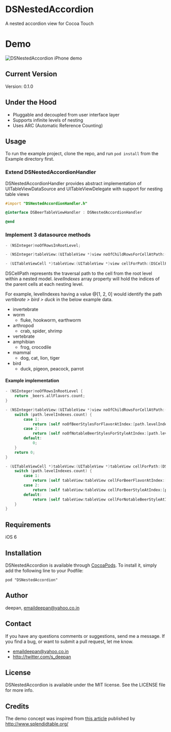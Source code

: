 # DSNestedAccordion

A nested accordion view for Cocoa Touch

# Demo
![DSNestedAccordion iPhone demo](https://dl.dropboxusercontent.com/s/rbszupheigunp5v/DSNestedAccordion_demo.gif "DSNestedAccordion iPhone demo Video")

## Current Version

Version: 0.1.0

## Under the Hood

* Pluggable and decoupled from user interface layer
* Supports infinite levels of nesting
* Uses ARC (Automatic Reference Counting)

## Usage

To run the example project, clone the repo, and run `pod install` from the Example directory first.

### Extend DSNestedAccordionHandler

DSNestedAccordionHandler provides abstract implementation of UITableViewDataSource and UITableViewDelegate with
support for nesting table views

```objective-c
#import "DSNestedAccordionHandler.h"

@interface DSBeerTableViewHandler : DSNestedAccordionHandler

@end
```
### Implement 3 datasource methods

```objective-c
- (NSInteger)noOfRowsInRootLevel;

- (NSInteger)tableView:(UITableView *)view noOfChildRowsForCellAtPath:(DSCellPath *)path;

- (UITableViewCell *)tableView:(UITableView *)view cellForPath:(DSCellPath *)path;
```

DSCellPath represents the traversal path to the cell from the root level within a nested model. *levelIndexes* array property will hold the indices of the parent cells at each nesting level.


For example, levelIndexes having a value @[1, 2, 0] would identify the path *vertibrate > bird > duck* in the below example data.

* invertebrate
 * worm
   * fluke, hookworm, earthworm
 * arthropod
   * crab, spider, shrimp
* vertebrate
 * amphibian
   * frog, crocodile
 * mammal
   * dog, cat, lion, tiger
 * bird
   * duck, pigeon, peacock, parrot

#### Example implementation

```objective-c
- (NSInteger)noOfRowsInRootLevel {
    return _beers.allFlavors.count;
}
```
```objective-c
- (NSInteger)tableView:(UITableView *)view noOfChildRowsForCellAtPath:(DSCellPath *)path {
    switch (path.levelIndexes.count) {
        case 1:
            return [self noOfBeerStylesForFlavorAtIndex:[path.levelIndexes[0] integerValue]];
        case 2:
            return [self noOfNotableBeerStylesForStyleAtIndex:[path.levelIndexes[1] integerValue] withFlavorAtIndex:[path.levelIndexes[0] integerValue]];
        default:
            0;
    }
    return 0;
}
```
```objective-c
- (UITableViewCell *)tableView:(UITableView *)tableView cellForPath:(DSCellPath *)path {
    switch (path.levelIndexes.count) {
        case 1:
            return [self tableView:tableView cellForBeerFlavorAtIndex:[path.levelIndexes[0] integerValue]];
        case 2:
            return [self tableView:tableView cellForBeerStyleAtIndex:[path.levelIndexes[1] integerValue] withFlavorWithIndex:[path.levelIndexes[0] integerValue]];
        default:
            return [self tableView:tableView cellForNotableBeerStyleAtIndex:[path.levelIndexes[2] integerValue] ofStyleWithIndex:[path.levelIndexes[1] integerValue] withFlavorWithIndex:[path.levelIndexes[0] integerValue]];
    }
}
```

## Requirements

iOS 6

## Installation

DSNestedAccordion is available through [CocoaPods](http://cocoapods.org). To install
it, simply add the following line to your Podfile:

    pod "DSNestedAccordion"

## Author

deepan, emaildeepan@yahoo.co.in

## Contact
If you have any questions comments or suggestions, send me a message. If you find a bug, or want to submit a pull request, let me know.

* emaildeepan@yahoo.co.in
* http://twitter.com/s_deepan

## License

DSNestedAccordion is available under the MIT license. See the LICENSE file for more info.

## Credits

The demo concept was inspired from [this article](http://www.splendidtable.org/story/the-7-flavor-categories-of-beer-what-they-are-how-to-pair-them) published by http://www.splendidtable.org/
